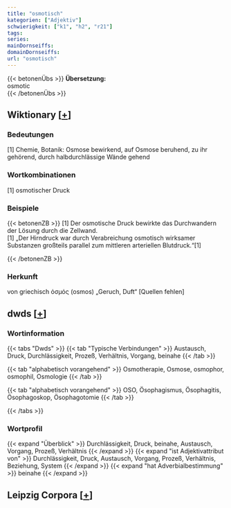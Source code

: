 ```yaml
---
title: "osmotisch"
kategorien: ["Adjektiv"]
schwierigkeit: ["k1", "h2", "r21"]
tags:
series:
mainDornseiffs:
domainDornseiffs:
url: "osmotisch"
---
```


{{< betonenÜbs >}}
**Übersetzung:**  
osmotic  
{{< /betonenÜbs >}}

## Wiktionary [[+](https://de.wiktionary.org/wiki/osmotisch)]

### Bedeutungen
[1] Chemie, Botanik: Osmose bewirkend, auf Osmose beruhend, zu ihr gehörend, durch halbdurchlässige Wände gehend  

### Wortkombinationen
[1] osmotischer Druck  

### Beispiele
{{< betonenZB >}}
[1] Der osmotische Druck bewirkte das Durchwandern der Lösung durch die Zellwand.  
[1] „Der Hirndruck war durch Verabreichung osmotisch wirksamer Substanzen großteils parallel zum mittleren arteriellen Blutdruck.“[1]  

{{< /betonenZB >}}
### Herkunft
von griechisch ὀσμός (osmos) „Geruch, Duft“ [Quellen fehlen]  



## dwds [[+](https://www.dwds.de/wb/osmotisch)]

### Wortinformation
{{< tabs "Dwds" >}}
{{< tab "Typische Verbindungen" >}}
Austausch, Druck, Durchlässigkeit, Prozeß, Verhältnis, Vorgang, beinahe
{{< /tab >}}

{{< tab "alphabetisch vorangehend" >}}
Osmotherapie, Osmose, osmophor, osmophil, Osmologie
{{< /tab >}}

{{< tab "alphabetisch vorangehend" >}}
OSO, Ösophagismus, Ösophagitis, Ösophagoskop, Ösophagotomie
{{< /tab >}}

{{< /tabs >}}

### Wortprofil
{{< expand "Überblick" >}} Durchlässigkeit, Druck, beinahe, Austausch, Vorgang, Prozeß, Verhältnis {{< /expand >}}
{{< expand "ist Adjektivattribut von" >}} Durchlässigkeit, Druck, Austausch, Vorgang, Prozeß, Verhältnis, Beziehung, System {{< /expand >}}
{{< expand "hat Adverbialbestimmung" >}} beinahe {{< /expand >}}

## Leipzig Corpora [[+](https://corpora.uni-leipzig.de/en/res?word=osmotisch&corpusId=deu_newscrawl-public_2018)]

